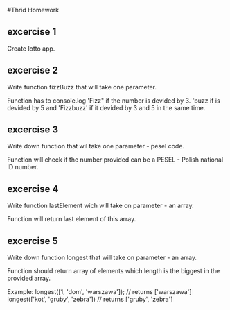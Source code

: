 #Thrid Homework

## excercise 1
Create lotto app.

## excercise 2

Write function fizzBuzz that will take one parameter.

Function has to console.log 'Fizz" if the number is devided by 3. 'buzz if is devided by 5 and 'Fizzbuzz' if it devided by 3 and 5 in the same time.

## excercise 3

Write down function that wil take one parameter - pesel code.

Function will check if the number provided can be a PESEL - Polish national ID number.

## excercise 4

Write function lastElement wich will take on parameter - an array.

Function will return last element of this array.

## excercise 5

Write down function longest that will take on parameter - an array.

Function should return array of elements which length is the biggest in the provided array.

Example:
longest([1, 'dom', 'warszawa']); // returns ['warszawa']
longest(['kot', 'gruby', 'zebra']) // returns ['gruby', 'zebra']

